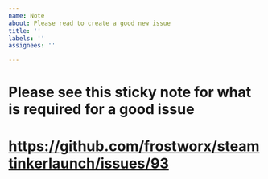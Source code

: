 ```yaml
---
name: Note
about: Please read to create a good new issue
title: ''
labels: ''
assignees: ''

---
```


# Please see this sticky note for what is required for a good issue
# https://github.com/frostworx/steamtinkerlaunch/issues/93
